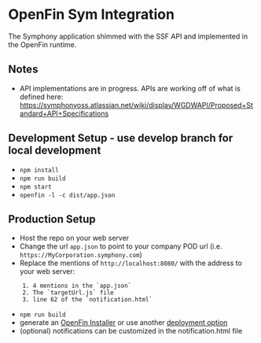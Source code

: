 # OpenFin Sym Integration
The Symphony application shimmed with the SSF API and implemented in the OpenFin runtime.

## Notes
- API implementations are in progress.  APIs are working off of what is defined here: https://symphonyoss.atlassian.net/wiki/display/WGDWAPI/Proposed+Standard+API+Specifications

## Development Setup - use develop branch for local development
- `npm install`
- `npm run build`
- `npm start`
- `openfin -l -c dist/app.json`

## Production Setup
- Host the repo on your web server
- Change the url `app.json` to point to your company POD url (i.e. `https://MyCorporation.symphony.com`)
- Replace the mentions of `http://localhost:8080/` with the address to your web server: 
~~~~
    1. 4 mentions in the `app.json`
    2. The `targetUrl.js` file
    3. line 62 of the `notification.html`
~~~~
- `npm run build`
- generate an [OpenFin Installer](https://install.openfin.co/) or use another [deployment option](https://openfin.co/options/)
- (optional) notifications can be customized in the notification.html file

